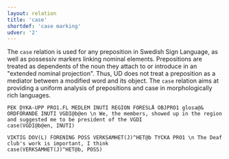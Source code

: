 ```yaml
---
layout: relation
title: 'case'
shortdef: 'case marking'
udver: '2'
---
```


The `case` relation is used for any preposition in Swedish Sign Language, as well as possessiv markers linking nominal elements. Prepositions are treated as dependents of the noun they attach to or introduce in an "extended nominal projection". Thus, UD does not treat a preposition as a mediator between a modified word and its object. The `case` relation aims at providing a uniform analysis of prepositions and case in morphologically rich languages. 

~~~ sdparse
PEK DYKA-UPP PRO1.FL MEDLEM INUTI REGION FÖRESLÅ OBJPRO1 glosa@& ORDFÖRANDE INUTI VGDI@b@en \n We, the members, showed up in the region and suggested me to be president of the VGDI
case(VGDI@b@en, INUTI)
~~~
~~~ sdparse
VIKTIG DÖV(L) FÖRENING POSS VERKSAMHET(J)^HET@b TYCKA PRO1 \n The Deaf club's work is important, I think
case(VERKSAMHET(J)^HET@b, POSS)
~~~
<!-- Interlanguage links updated Út zář 29 18:41:10 CEST 2020 -->
